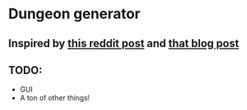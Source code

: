 # Dungeon generator

## Inspired by [this reddit post](https://www.reddit.com/r/gamedev/comments/1dlwc4/procedural_dungeon_generation_algorithm_explained/) and [that blog post](https://github.com/adonaac/blog/issues/7) 

## TODO:
- GUI 
- A ton of other things!
